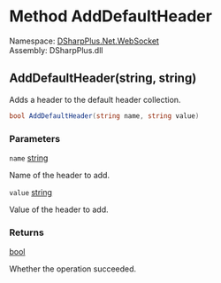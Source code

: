 # Method AddDefaultHeader

Namespace: [DSharpPlus.Net.WebSocket](DSharpPlus.Net.WebSocket.md)  
Assembly: DSharpPlus.dll

## <a id="DSharpPlus_Net_WebSocket_IWebSocketClient_AddDefaultHeader_System_String_System_String_"></a>AddDefaultHeader\(string, string\)

Adds a header to the default header collection.

```csharp
bool AddDefaultHeader(string name, string value)
```

### Parameters

`name` [string](https://learn.microsoft.com/dotnet/api/system.string)

Name of the header to add.

`value` [string](https://learn.microsoft.com/dotnet/api/system.string)

Value of the header to add.

### Returns

[bool](https://learn.microsoft.com/dotnet/api/system.boolean)

Whether the operation succeeded.

